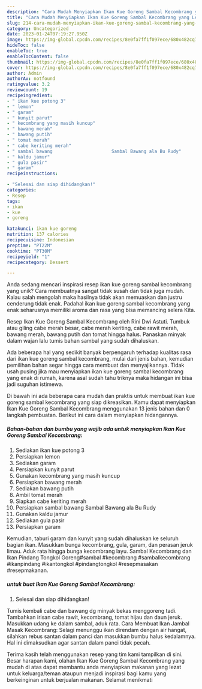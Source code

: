 ```yaml
---
description: "Cara Mudah Menyiapkan Ikan Kue Goreng Sambal Kecombrang yang Lezat Sekali"
title: "Cara Mudah Menyiapkan Ikan Kue Goreng Sambal Kecombrang yang Lezat Sekali"
slug: 214-cara-mudah-menyiapkan-ikan-kue-goreng-sambal-kecombrang-yang-lezat-sekali
category: Uncategorized
date: 2023-01-24T07:19:27.950Z
image: https://img-global.cpcdn.com/recipes/8e0fa7ff1f097ece/680x482cq70/ikan-kue-goreng-sambal-kecombrang-foto-resep-utama.jpg
hideToc: false
enableToc: true
enableTocContent: false
thumbnail: https://img-global.cpcdn.com/recipes/8e0fa7ff1f097ece/680x482cq70/ikan-kue-goreng-sambal-kecombrang-foto-resep-utama.jpg
cover: https://img-global.cpcdn.com/recipes/8e0fa7ff1f097ece/680x482cq70/ikan-kue-goreng-sambal-kecombrang-foto-resep-utama.jpg
author: Admin
authorAv: notfound
ratingvalue: 3.2
reviewcount: 19
recipeingredient:
- " ikan kue potong 3"
- " lemon"
- " garam"
- " kunyit parut"
- " kecombrang yang masih kuncup"
- " bawang merah"
- " bawang putih"
- " tomat merah"
- " cabe keriting merah"
- " sambal bawang                      Sambal Bawang ala Bu Rudy"
- " kaldu jamur"
- " gula pasir"
- " garam"
recipeinstructions:

- "Selesai dan siap dihidangkan!"
categories:
- Resep
tags:
- ikan
- kue
- goreng

katakunci: ikan kue goreng 
nutrition: 137 calories
recipecuisine: Indonesian
preptime: "PT22M"
cooktime: "PT30M"
recipeyield: "1"
recipecategory: Dessert

---
```





Anda sedang mencari inspirasi resep ikan kue goreng sambal kecombrang yang unik? Cara membuatnya sangat tidak susah dan tidak juga mudah. Kalau salah mengolah maka hasilnya tidak akan memuaskan dan justru cenderung tidak enak. Padahal ikan kue goreng sambal kecombrang yang enak seharusnya memiliki aroma dan rasa yang bisa memancing selera Kita.





Resep Ikan Kue Goreng Sambal Kecombrang oleh Rini Dwi Astuti. Tumbuk atau giling cabe merah besar, cabe merah keriting, cabe rawit merah, bawang merah, bawang putih dan tomat hingga halus. Panaskan minyak dalam wajan lalu tumis bahan sambal yang sudah dihaluskan.

Ada beberapa hal yang sedikit banyak berpengaruh terhadap kualitas rasa dari ikan kue goreng sambal kecombrang, mulai dari jenis bahan, kemudian pemilihan bahan segar hingga cara membuat dan menyajikannya. Tidak usah pusing jika mau menyiapkan ikan kue goreng sambal kecombrang yang enak di rumah, karena asal sudah tahu triknya maka hidangan ini bisa jadi suguhan istimewa.






Di bawah ini ada beberapa cara mudah dan praktis untuk membuat ikan kue goreng sambal kecombrang yang siap dikreasikan. Kamu dapat menyiapkan Ikan Kue Goreng Sambal Kecombrang menggunakan 13 jenis bahan dan 0 langkah pembuatan. Berikut ini cara dalam menyiapkan hidangannya.

<!--inarticleads1-->

##### Bahan-bahan dan bumbu yang wajib ada untuk menyiapkan Ikan Kue Goreng Sambal Kecombrang:

1. Sediakan  ikan kue potong 3
1. Persiapkan  lemon
1. Sediakan  garam
1. Persiapkan  kunyit parut
1. Gunakan  kecombrang yang masih kuncup
1. Persiapkan  bawang merah
1. Sediakan  bawang putih
1. Ambil  tomat merah
1. Siapkan  cabe keriting merah
1. Persiapkan  sambal bawang                      Sambal Bawang ala Bu Rudy
1. Gunakan  kaldu jamur
1. Sediakan  gula pasir
1. Persiapkan  garam


Kemudian, taburi garam dan kunyit yang sudah dihaluskan ke seluruh bagian ikan. Masukkan bunga kecombrang, gula, garam, dan perasan jeruk limau. Aduk rata hingga bunga kecombrang layu. Sambal Kecombrang dan Ikan Pindang Tongkol Goreng#sambal #kecombrang #sambalkecombrang #ikanpindang #ikantongkol #pindangtongkol #resepmasakan #resepmakanan. 

<!--inarticleads2-->

#####  untuk buat Ikan Kue Goreng Sambal Kecombrang:


1. Selesai dan siap dihidangkan!

Tumis kembali cabe dan bawang dg minyak bekas menggoreng tadi. Tambahkan irisan cabe rawit, kecombrang, tomat hijau dan daun jeruk. Masukkan udang ke dalam sambal, aduk rata. Cara Membuat Ikan Jambal Masak Kecombrang: Selagi menunggu ikan direndam dengan air hangat, silahkan rebus santan dalam panci dan masukkan bumbu halus kedalamnya. Hal ini dimaksudkan agar santan dalam panci tidak pecah. 

Terima kasih telah menggunakan resep yang tim kami tampilkan di sini. Besar harapan kami, olahan Ikan Kue Goreng Sambal Kecombrang yang mudah di atas dapat membantu anda menyiapkan makanan yang lezat untuk keluarga/teman ataupun menjadi inspirasi bagi kamu yang berkeinginan untuk berjualan makanan. Selamat menikmati
